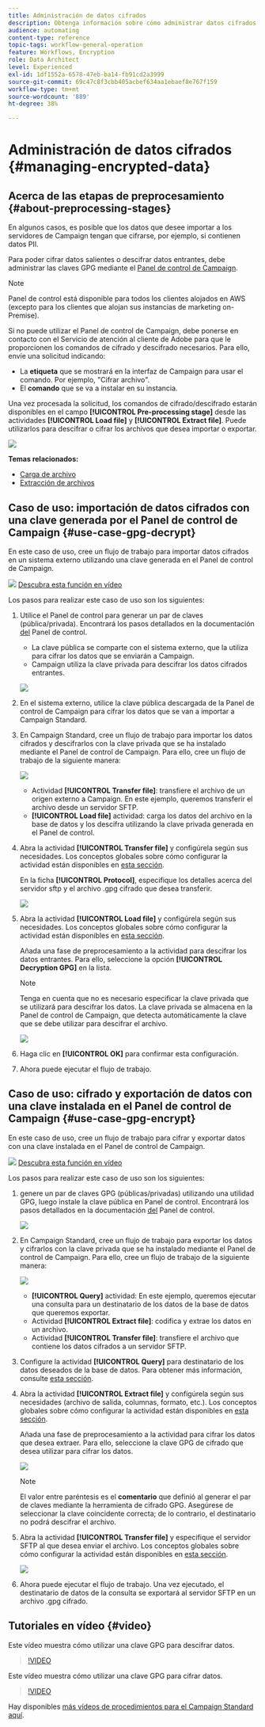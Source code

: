 ```yaml
---
title: Administración de datos cifrados
description: Obtenga información sobre cómo administrar datos cifrados.
audience: automating
content-type: reference
topic-tags: workflow-general-operation
feature: Workflows, Encryption
role: Data Architect
level: Experienced
exl-id: 1df1552a-6578-47eb-ba14-fb91cd2a3999
source-git-commit: 69c47c8f3cbb405acbef634aa1ebaef8e767f159
workflow-type: tm+mt
source-wordcount: '889'
ht-degree: 38%

---
```


# Administración de datos cifrados {#managing-encrypted-data}

## Acerca de las etapas de preprocesamiento {#about-preprocessing-stages}

En algunos casos, es posible que los datos que desee importar a los servidores de Campaign tengan que cifrarse, por ejemplo, si contienen datos PII.

Para poder cifrar datos salientes o descifrar datos entrantes, debe administrar las claves GPG mediante el [Panel de control de Campaign](https://experienceleague.adobe.com/docs/control-panel/using/instances-settings/gpg-keys-management.html?lang=es).

>[!NOTE]
>
>Panel de control está disponible para todos los clientes alojados en AWS (excepto para los clientes que alojan sus instancias de marketing on-Premise).

Si no puede utilizar el Panel de control de Campaign, debe ponerse en contacto con el Servicio de atención al cliente de Adobe para que le proporcionen los comandos de cifrado y descifrado necesarios. Para ello, envíe una solicitud indicando:

* La **etiqueta** que se mostrará en la interfaz de Campaign para usar el comando. Por ejemplo, &quot;Cifrar archivo&quot;.
* El **comando** que se va a instalar en su instancia.

Una vez procesada la solicitud, los comandos de cifrado/descifrado estarán disponibles en el campo **[!UICONTROL Pre-processing stage]** desde las actividades **[!UICONTROL Load file]** y **[!UICONTROL Extract file]**. Puede utilizarlos para descifrar o cifrar los archivos que desea importar o exportar.

![](assets/preprocessing-encryption.png)

**Temas relacionados:**

* [Carga de archivo](../../automating/using/load-file.md)
* [Extracción de archivos](../../automating/using/extract-file.md)

## Caso de uso: importación de datos cifrados con una clave generada por el Panel de control de Campaign {#use-case-gpg-decrypt}

En este caso de uso, cree un flujo de trabajo para importar datos cifrados en un sistema externo utilizando una clave generada en el Panel de control de Campaign.

![](assets/do-not-localize/how-to-video.png) [Descubra esta función en vídeo](#video)

Los pasos para realizar este caso de uso son los siguientes:

1. Utilice el Panel de control para generar un par de claves (pública/privada). Encontrará los pasos detallados en la documentación [del](https://experienceleague.adobe.com/docs/control-panel/using/instances-settings/gpg-keys-management.html?lang=es#decrypting-data) Panel de control.

   * La clave pública se comparte con el sistema externo, que la utiliza para cifrar los datos que se enviarán a Campaign.
   * Campaign utiliza la clave privada para descifrar los datos cifrados entrantes.

   ![](assets/gpg_generate.png)

1. En el sistema externo, utilice la clave pública descargada de la Panel de control de Campaign para cifrar los datos que se van a importar a Campaign Standard.

1. En Campaign Standard, cree un flujo de trabajo para importar los datos cifrados y descifrarlos con la clave privada que se ha instalado mediante el Panel de control de Campaign. Para ello, cree un flujo de trabajo de la siguiente manera:

   ![](assets/gpg_workflow.png)

   * Actividad **[!UICONTROL Transfer file]**: transfiere el archivo de un origen externo a Campaign. En este ejemplo, queremos transferir el archivo desde un servidor SFTP.
   * **[!UICONTROL Load file]** actividad: carga los datos del archivo en la base de datos y los descifra utilizando la clave privada generada en el Panel de control.

1. Abra la actividad **[!UICONTROL Transfer file]** y configúrela según sus necesidades. Los conceptos globales sobre cómo configurar la actividad están disponibles en [esta sección](../../automating/using/load-file.md).

   En la ficha **[!UICONTROL Protocol]**, especifique los detalles acerca del servidor sftp y el archivo .gpg cifrado que desea transferir.

   ![](assets/gpg_transfer.png)

1. Abra la actividad **[!UICONTROL Load file]** y configúrela según sus necesidades. Los conceptos globales sobre cómo configurar la actividad están disponibles en [esta sección](../../automating/using/load-file.md).

   Añada una fase de preprocesamiento a la actividad para descifrar los datos entrantes. Para ello, seleccione la opción **[!UICONTROL Decryption GPG]** en la lista.

   >[!NOTE]
   >
   >Tenga en cuenta que no es necesario especificar la clave privada que se utilizará para descifrar los datos. La clave privada se almacena en la Panel de control de Campaign, que detecta automáticamente la clave que se debe utilizar para descifrar el archivo.

   ![](assets/gpg_load.png)

1. Haga clic en **[!UICONTROL OK]** para confirmar esta configuración.

1. Ahora puede ejecutar el flujo de trabajo.

## Caso de uso: cifrado y exportación de datos con una clave instalada en el Panel de control de Campaign {#use-case-gpg-encrypt}

En este caso de uso, cree un flujo de trabajo para cifrar y exportar datos con una clave instalada en el Panel de control de Campaign.

![](assets/do-not-localize/how-to-video.png) [Descubra esta función en vídeo](#video)

Los pasos para realizar este caso de uso son los siguientes:

1. genere un par de claves GPG (públicas/privadas) utilizando una utilidad GPG, luego instale la clave pública en Panel de control. Encontrará los pasos detallados en la documentación [del](https://experienceleague.adobe.com/docs/control-panel/using/instances-settings/gpg-keys-management.html?lang=es#encrypting-data) Panel de control.

   ![](assets/gpg_install.png)

1. En Campaign Standard, cree un flujo de trabajo para exportar los datos y cifrarlos con la clave privada que se ha instalado mediante el Panel de control de Campaign. Para ello, cree un flujo de trabajo de la siguiente manera:

   ![](assets/gpg-workflow-export.png)

   * **[!UICONTROL Query]** actividad: En este ejemplo, queremos ejecutar una consulta para un destinatario de los datos de la base de datos que queremos exportar.
   * Actividad **[!UICONTROL Extract file]**: codifica y extrae los datos en un archivo.
   * Actividad **[!UICONTROL Transfer file]**: transfiere el archivo que contiene los datos cifrados a un servidor SFTP.

1. Configure la actividad **[!UICONTROL Query]** para destinatario de los datos deseados de la base de datos. Para obtener más información, consulte [esta sección](../../automating/using/query.md).

1. Abra la actividad **[!UICONTROL Extract file]** y configúrela según sus necesidades (archivo de salida, columnas, formato, etc.). Los conceptos globales sobre cómo configurar la actividad están disponibles en [esta sección](../../automating/using/extract-file.md).

   Añada una fase de preprocesamiento a la actividad para cifrar los datos que desea extraer. Para ello, seleccione la clave GPG de cifrado que desea utilizar para cifrar los datos.

   ![](assets/gpg-extract-stage.png)

   >[!NOTE]
   >
   >El valor entre paréntesis es el **comentario** que definió al generar el par de claves mediante la herramienta de cifrado GPG. Asegúrese de seleccionar la clave coincidente correcta; de lo contrario, el destinatario no podrá descifrar el archivo.

1. Abra la actividad **[!UICONTROL Transfer file]** y especifique el servidor SFTP al que desea enviar el archivo. Los conceptos globales sobre cómo configurar la actividad están disponibles en [esta sección](../../automating/using/transfer-file.md).

   ![](assets/gpg-transfer-encrypt.png)

1. Ahora puede ejecutar el flujo de trabajo. Una vez ejecutado, el destinatario de datos de la consulta se exportará al servidor SFTP en un archivo .gpg cifrado.

## Tutoriales en vídeo {#video}

Este vídeo muestra cómo utilizar una clave GPG para descifrar datos.

>[!VIDEO](https://video.tv.adobe.com/v/41351?quality=12&captions=spa)

Este vídeo muestra cómo utilizar una clave GPG para cifrar datos.

>[!VIDEO](https://video.tv.adobe.com/v/41337?quality=12&captions=spa)

Hay disponibles [más vídeos de procedimientos para el Campaign Standard aquí](https://experienceleague.adobe.com/docs/campaign-standard-learn/tutorials/overview.html?lang=es).
